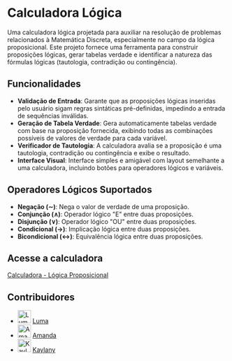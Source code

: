 # Calculadora Lógica

Uma calculadora lógica projetada para auxiliar na resolução de problemas relacionados à Matemática Discreta, especialmente no campo da lógica proposicional. Este projeto fornece uma ferramenta para construir proposições lógicas, gerar tabelas verdade e identificar a natureza das fórmulas lógicas (tautologia, contradição ou contingência).

## Funcionalidades

- **Validação de Entrada**: Garante que as proposições lógicas inseridas pelo usuário sigam regras sintáticas pré-definidas, impedindo a entrada de sequências inválidas.
- **Geração de Tabela Verdade**: Gera automaticamente tabelas verdade com base na proposição fornecida, exibindo todas as combinações possíveis de valores de verdade para cada variável.
- **Verificador de Tautologia**: A calculadora avalia se a proposição é uma tautologia, contradição ou contingência e exibe o resultado.
- **Interface Visual**: Interface simples e amigável com layout semelhante a uma calculadora, incluindo botões para operadores lógicos e variáveis.

## Operadores Lógicos Suportados

- **Negação (∼)**: Nega o valor de verdade de uma proposição.
- **Conjunção (∧)**: Operador lógico "E" entre duas proposições.
- **Disjunção (∨)**: Operador lógico "OU" entre duas proposições.
- **Condicional (→)**: Implicação lógica entre duas proposições.
- **Bicondicional (↔)**: Equivalência lógica entre duas proposições.

## Acesse a calculadora
[Calculadora - Lógica Proposicional](https://lumab23.github.io/logic-calculator/)

## Contribuidores
- <img src="https://github.com/lumab23.png" alt="Luma" width="30" height="30"> [Luma](https://github.com/lumab23)
- <img src="https://github.com/Amandafonsecarodrigues.png" alt="Amanda" width="30" height="30"> [Amanda](https://github.com/Amandafonsecarodrigues)
- <img src="https://github.com/KaylanyVitoria.png" alt="Kaylany" width="30" height="30"> [Kaylany](https://github.com/KaylanyVitoria)
